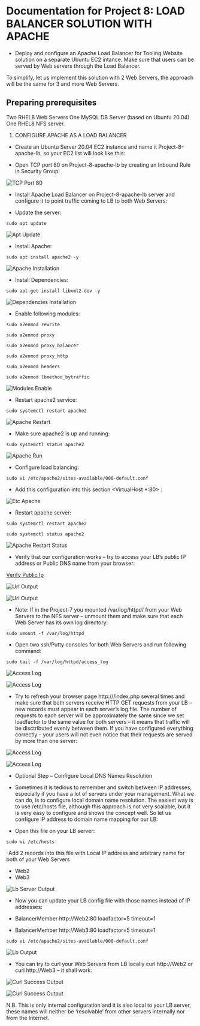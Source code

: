 # Documentation for Project 8: LOAD BALANCER SOLUTION WITH APACHE

- Deploy and configure an Apache Load Balancer for Tooling Website solution on a separate Ubuntu EC2 intance. Make sure that users can be served by Web servers through the Load Balancer.

To simplify, let us implement this solution with 2 Web Servers, the approach will be the same for 3 and more Web Servers.

## Preparing prerequisites

Two RHEL8 Web Servers
One MySQL DB Server (based on Ubuntu 20.04)
One RHEL8 NFS server.

1. CONFIGURE APACHE AS A LOAD BALANCER

- Create an Ubuntu Server 20.04 EC2 instance and name it Project-8-apache-lb, so your EC2 list will look like this:

- Open TCP port 80 on Project-8-apache-lb by creating an Inbound Rule in Security Group:

![TCP Port 80](./image/http-tcp-80.PNG)

- Install Apache Load Balancer on Project-8-apache-lb server and configure it to point traffic coming to LB to both Web Servers:

- Update the server:

`sudo apt update`

![Apt Update](./image/update-output.PNG)

- Install Apache:

`sudo apt install apache2 -y`

![Apache Installation](./image/apache-install-output.PNG)

- Install Dependencies:

`sudo apt-get install libxml2-dev -y`

![Dependencies Installation](./image/dependencies-install-output.PNG)

- Enable following modules:

`sudo a2enmod rewrite`

`sudo a2enmod proxy`

`sudo a2enmod proxy_balancer`

`sudo a2enmod proxy_http`

`sudo a2enmod headers`

`sudo a2enmod lbmethod_bytraffic`

![Modules Enable](./image/modules-enable-output.PNG)

- Restart apache2 service:

`sudo systemctl restart apache2`

![Apache Restart](./image/apacche-restart-output.PNG)

- Make sure apache2 is up and running:

`sudo systemctl status apache2`

![Apache Run](./image/apache-run-status.PNG)

- Configure load balancing:

`sudo vi /etc/apache2/sites-available/000-default.conf`

- Add this configuration into this section <VirtualHost *:80>  </VirtualHost>:

![Etc Apache](./image/paste-output.PNG)

- Restart apache server:

`sudo systemctl restart apache2`

`sudo systemctl status apache2`

![Apache Restart Status](./image/2-restart-status-output.PNG)

- Verify that our configuration works – try to access your LB’s public IP address or Public DNS name from your browser:

[Verify Public Ip](http://13.59.162.81/admin_tooling.php)

![Url Output](./image/webserver2-output.PNG)

![Url Output](./image/webserver3-output.PNG)

- Note: If in the Project-7 you mounted /var/log/httpd/ from your Web Servers to the NFS server – unmount them and make sure that each Web Server has its own log directory:

`sudo umount -f /var/log/httpd`

- Open two ssh/Putty consoles for both Web Servers and run following command:

`sudo tail -f /var/log/httpd/access_log`

![Access Log](./image/webserver2-access-log.PNG)

![Access Log](./image/webserver3-access-log.PNG)

- Try to refresh your browser page http://<Load-Balancer-Public-IP-Address-or-Public-DNS-Name>/index.php several times and make sure that both servers receive HTTP GET requests from your LB – new records must appear in each server’s log file. The number of requests to each server will be approximately the same since we set loadfactor to the same value for both servers – it means that traffic will be disctributed evenly between them. If you have configured everything correctly – your users will not even notice that their requests are served by more than one server:

![Access Log](./image/webserver2-multiple-access-log.PNG)

![Access Log](./image/webserver3-multiple-access-log.PNG)

- Optional Step – Configure Local DNS Names Resolution

- Sometimes it is tedious to remember and switch between IP addresses, especially if you have a lot of servers under your management.
What we can do, is to configure local domain name resolution. The easiest way is to use /etc/hosts file, although this approach is not very scalable, but it is very easy to configure and shows the concept well. So let us configure IP address to domain name mapping for our LB:

- Open this file on your LB server:

`sudo vi /etc/hosts`

-Add 2 records into this file with Local IP address and arbitrary name for both of your Web Servers

- <WebServer1-Private-IP-Address> Web2
- <WebServer2-Private-IP-Address> Web3

![Lb Server Output](./image/lb-server-output.PNG)

- Now you can update your LB config file with those names instead of IP addresses:

- BalancerMember http://Web2:80 loadfactor=5 timeout=1
- BalancerMember http://Web3:80 loadfactor=5 timeout=1

`sudo vi /etc/apache2/sites-available/000-default.conf`

![Lb Output](./image/lb-output.PNG)

- You can try to curl your Web Servers from LB locally curl http://Web2 or curl http://Web3 – it shall work:

![Curl Success Output](./image/curl-html-web2output.PNG)

![Curl Success Output](./image/curl-html-web3output.PNG)

N.B. This is only internal configuration and it is also local to your LB server, these names will neither be ‘resolvable’ from other servers internally nor from the Internet.
